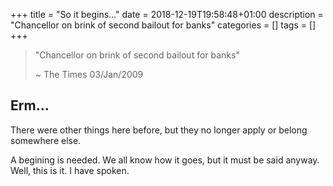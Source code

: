 +++
title = "So it begins…"
date = 2018-12-19T19:58:48+01:00
description = "Chancellor on brink of second bailout for banks"
categories = []
tags = []
+++

> "Chancellor on brink of second bailout for banks"
>
> ~ The Times 03/Jan/2009

## Erm...
There were other things here before, but they no longer apply or belong somewhere else.

A begining is needed. We all know how it goes, but it must be said anyway. Well, this is it. I have spoken.
